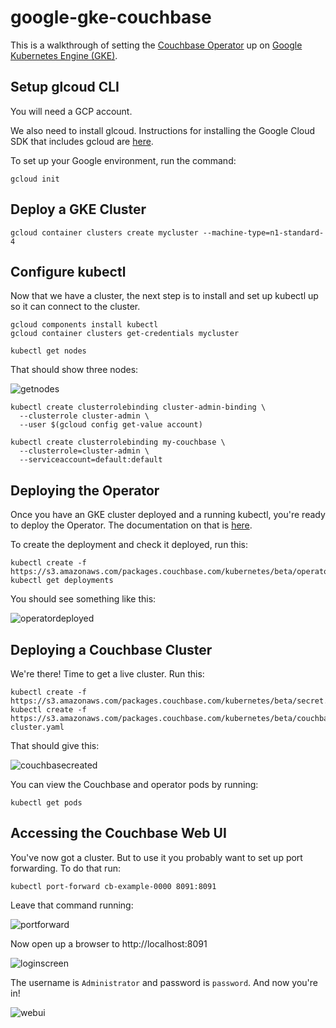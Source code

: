 # google-gke-couchbase

This is a walkthrough of setting the [Couchbase Operator](https://blog.couchbase.com/introducing-couchbase-operator/) up on [Google Kubernetes Engine (GKE)](https://cloud.google.com/kubernetes-engine/).

## Setup glcoud CLI

You will need a GCP account.

We also need to install glcoud.  Instructions for installing the Google Cloud SDK that includes gcloud are [here](https://cloud.google.com/sdk/).

To set up your Google environment, run the command:

    gcloud init

## Deploy a GKE Cluster

    gcloud container clusters create mycluster --machine-type=n1-standard-4    

## Configure kubectl

Now that we have a cluster, the next step is to install and set up kubectl up so it can connect to the cluster.

    gcloud components install kubectl
    gcloud container clusters get-credentials mycluster

    kubectl get nodes

That should show three nodes:

![getnodes](/images/getnodes.png)

    kubectl create clusterrolebinding cluster-admin-binding \
      --clusterrole cluster-admin \
      --user $(gcloud config get-value account)

    kubectl create clusterrolebinding my-couchbase \
      --clusterrole=cluster-admin \
      --serviceaccount=default:default

## Deploying the Operator

Once you have an GKE cluster deployed and a running kubectl, you're ready to deploy the Operator.  The documentation on that is [here](http://docs.couchbase.com/prerelease/couchbase-operator/beta/overview.html).

To create the deployment and check it deployed, run this:

    kubectl create -f https://s3.amazonaws.com/packages.couchbase.com/kubernetes/beta/operator.yaml
    kubectl get deployments

You should see something like this:

![operatordeployed](/images/operatordeployed.png)

## Deploying a Couchbase Cluster

We're there!  Time to get a live cluster.  Run this:

    kubectl create -f https://s3.amazonaws.com/packages.couchbase.com/kubernetes/beta/secret.yaml
    kubectl create -f https://s3.amazonaws.com/packages.couchbase.com/kubernetes/beta/couchbase-cluster.yaml

That should give this:

![couchbasecreated](/images/couchbasecreated.png)

You can view the Couchbase and operator pods by running:

    kubectl get pods

## Accessing the Couchbase Web UI

You've now got a cluster.  But to use it you probably want to set up port forwarding.  To do that run:

    kubectl port-forward cb-example-0000 8091:8091

Leave that command running:

![portforward](/images/portforward.png)

Now open up a browser to http://localhost:8091

![loginscreen](/images/loginscreen.png)

The username is `Administrator` and password is `password`.  And now you're in!

![webui](/images/webui.png)
